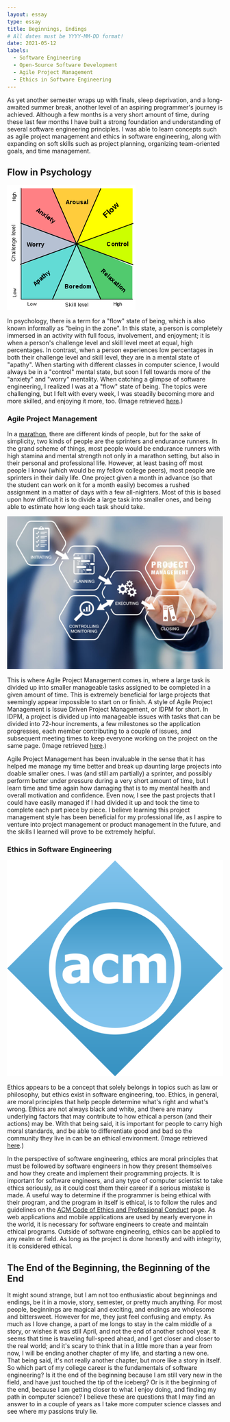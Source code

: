 ```yaml
---
layout: essay
type: essay
title: Beginnings, Endings
# All dates must be YYYY-MM-DD format!
date: 2021-05-12
labels:
  - Software Engineering
  - Open-Source Software Development
  - Agile Project Management
  - Ethics in Software Engineering
---
```


As yet another semester wraps up with finals, sleep deprivation, and a long-awaited summer break, another level of an aspiring programmer's journey is achieved. Although a few months is a very short amount of time, during these last few months I have built a strong foundation and understanding of several software engineering principles. I was able to learn concepts such as agile project management and ethics in software engineering, along with expanding on soft skills such as project planning, organizing team-oriented goals, and time management.

## Flow in Psychology

<img class="ui medium right floated image" src="../images/flow.png">

In psychology, there is a term for a "flow" state of being, which is also known informally as "being in the zone". In this state, a person is completely immersed in an activity with full focus, involvement, and enjoyment; it is when a person's challenge level and skill level meet at equal, high percentages. In contrast, when a person experiences low percentages in both their challenge level and skill level, they are in a mental state of "apathy". When starting with different classes in computer science, I would always be in a "control" mental state, but soon I fell towards more of the "anxiety" and "worry" mentality. When catching a glimpse of software engineering, I realized I was at a "flow" state of being. The topics were challenging, but I felt with every week, I was steadily becoming more and more skilled, and enjoying it more, too. (Image retrieved <a href="https://upload.wikimedia.org/wikipedia/commons/thumb/f/f6/Challenge_vs_skill.svg/300px-Challenge_vs_skill.svg.png">here</a>.)

### Agile Project Management

In a <a href="https://kirandatwani.github.io/essays/javascript.html">marathon</a>, there are different kinds of people, but for the sake of simplicity, two kinds of people are the sprinters and endurance runners. In the grand scheme of things, most people would be endurance runners with high stamina and mental strength not only in a marathon setting, but also in their personal and professional life. However, at least basing off most people I know (which would be my fellow college peers), most people are sprinters in their daily life. One project given a month in advance (so that the student can work on it for a month easily) becomes a rushed assignment in a matter of days with a few all-nighters. Most of this is based upon how difficult it is to divide a large task into smaller ones, and being able to estimate how long each task should take.

<img class="ui medium right floated image" src="../images/project.jpg">

This is where Agile Project Management comes in, where a large task is divided up into smaller manageable tasks assigned to be completed in a given amount of time. This is extremely beneficial for large projects that seemingly appear impossible to start on or finish. A style of Agile Project Management is Issue Driven Project Management, or IDPM for short. In IDPM, a project is divided up into manageable issues with tasks that can be divided into 72-hour increments, a few milestones so the application progresses, each member contributing to a couple of issues, and subsequent meeting times to keep everyone working on the project on the same page. (Image retrieved <a href="https://www.techrepublic.com/a/hub/i/r/2018/03/20/cad44d4d-6707-4703-9eeb-30d539d16a6e/resize/1200x/1be69d3ae9b7c4be604bd2d8058ed960/istock-844535646.jpg">here</a>.)

Agile Project Management has been invaluable in the sense that it has helped me manage my time better and break up daunting large projects into doable smaller ones. I was (and still am partially) a sprinter, and possibly perform better under pressure during a very short amount of time, but I learn time and time again how damaging that is to my mental health and overall motivation and confidence. Even now, I see the past projects that I could have easily managed if I had divided it up and took the time to complete each part piece by piece. I believe learning this project management style has been beneficial for my professional life, as I aspire to venture into project management or product management in the future, and the skills I learned will prove to be extremely helpful.

### Ethics in Software Engineering

<img class="ui medium right floated image" src="../images/acm.png">

Ethics appears to be a concept that solely belongs in topics such as law or philosophy, but ethics exist in software engineering, too. Ethics, in general, are moral principles that help people determine what's right and what's wrong. Ethics are not always black and white, and there are many underlying factors that may contribute to how ethical a person (and their actions) may be. With that being said, it is important for people to carry high moral standards, and be able to differentiate good and bad so the community they live in can be an ethical environment. (Image retrieved <a href="https://upload.wikimedia.org/wikipedia/commons/thumb/8/8e/Association_for_Computing_Machinery_%28ACM%29_logo.svg/1200px-Association_for_Computing_Machinery_%28ACM%29_logo.svg.png">here</a>.)

In the perspective of software engineering, ethics are moral principles that must be followed by software engineers in how they present themselves and how they create and implement their programming projects. It is important for software engineers, and any type of computer scientist to take ethics seriously, as it could cost them their career if a serious mistake is made. A useful way to determine if the programmer is being ethical with their program, and the program in itself is ethical, is to follow the rules and guidelines on the <a href="https://www.acm.org/code-of-ethics">ACM Code of Ethics and Professional Conduct</a> page. As web applications and mobile applications are used by nearly everyone in the world, it is necessary for software engineers to create and maintain ethical programs. Outside of software engineering, ethics can be applied to any realm or field. As long as the project is done honestly and with integrity, it is considered ethical.

## The End of the Beginning, the Beginning of the End

It might sound strange, but I am not too enthusiastic about beginnings and endings, be it in a movie, story, semester, or pretty much anything. For most people, beginnings are magical and exciting, and endings are wholesome and bittersweet. However for me, they just feel confusing and empty. As much as I love change, a part of me longs to stay in the calm middle of a story, or wishes it was still April, and not the end of another school year. It seems that time is traveling full-speed ahead, and I get closer and closer to the real world; and it's scary to think that in a little more than a year from now, I will be ending another chapter of my life, and starting a new one. That being said, it's not really another chapter, but more like a story in itself. So which part of my college career is the fundamentals of software engineering? Is it the end of the beginning because I am still very new in the field, and have just touched the tip of the iceberg? Or is it the beginning of the end, because I am getting closer to what I enjoy doing, and finding my path in computer science? I believe these are questions that I may find an answer to in a couple of years as I take more computer science classes and see where my passions truly lie.
